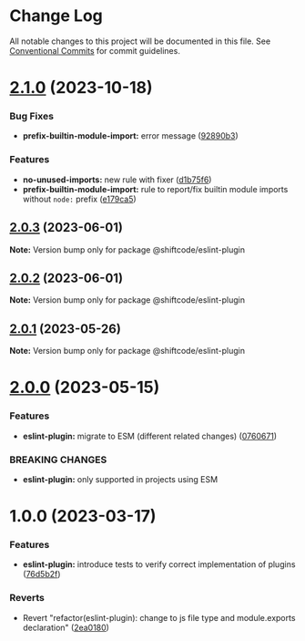 # Change Log

All notable changes to this project will be documented in this file.
See [Conventional Commits](https://conventionalcommits.org) for commit guidelines.

# [2.1.0](https://github.com/shiftcode/sc-commons/compare/@shiftcode/eslint-plugin@2.0.3...@shiftcode/eslint-plugin@2.1.0) (2023-10-18)

### Bug Fixes

- **prefix-builtin-module-import:** error message ([92890b3](https://github.com/shiftcode/sc-commons/commit/92890b3dfe73df3dc34e4019363a5ffed28308b1))

### Features

- **no-unused-imports:** new rule with fixer ([d1b75f6](https://github.com/shiftcode/sc-commons/commit/d1b75f623e8d4d81b5bc9943b23ad510d4b15607))
- **prefix-builtin-module-import:** rule to report/fix builtin module imports without `node:` prefix ([e179ca5](https://github.com/shiftcode/sc-commons/commit/e179ca5c91ae9f46b9dcfa0b64c1418607e5a5b0))

## [2.0.3](https://github.com/shiftcode/sc-commons/compare/@shiftcode/eslint-plugin@2.0.2...@shiftcode/eslint-plugin@2.0.3) (2023-06-01)

**Note:** Version bump only for package @shiftcode/eslint-plugin

## [2.0.2](https://github.com/shiftcode/sc-commons/compare/@shiftcode/eslint-plugin@2.0.1...@shiftcode/eslint-plugin@2.0.2) (2023-06-01)

**Note:** Version bump only for package @shiftcode/eslint-plugin

## [2.0.1](https://github.com/shiftcode/sc-commons/compare/@shiftcode/eslint-plugin@2.0.0...@shiftcode/eslint-plugin@2.0.1) (2023-05-26)

**Note:** Version bump only for package @shiftcode/eslint-plugin

# [2.0.0](https://github.com/shiftcode/sc-commons/compare/@shiftcode/eslint-plugin@1.0.0...@shiftcode/eslint-plugin@2.0.0) (2023-05-15)

### Features

- **eslint-plugin:** migrate to ESM (different related changes) ([0760671](https://github.com/shiftcode/sc-commons/commit/076067139a25735fbc6f7b916024e1653fa8e1fe))

### BREAKING CHANGES

- **eslint-plugin:** only supported in projects using ESM

# 1.0.0 (2023-03-17)

### Features

- **eslint-plugin:** introduce tests to verify correct implementation of plugins ([76d5b2f](https://github.com/shiftcode/sc-commons/commit/76d5b2f2bea5a3f4450e7ce43153fc2ddba832c1))

### Reverts

- Revert "refactor(eslint-plugin): change to js file type and module.exports declaration" ([2ea0180](https://github.com/shiftcode/sc-commons/commit/2ea01809700feb95f21f44a988371098807fd900))
